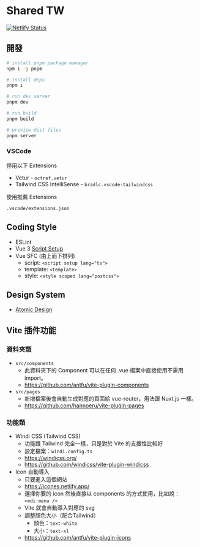 # Shared TW

[![Netlify Status](https://api.netlify.com/api/v1/badges/eb3e274e-899d-4153-aa44-9928b323cec8/deploy-status)](https://app.netlify.com/sites/shared-tw/deploys)

## 開發

```bash
# install pnpm package manager
npm i -g pnpm

# install deps
pnpm i

# run dev server
pnpm dev

# run build
pnpm build

# preview dist files
pnpm server
```

### VSCode

停用以下 Extensions

- Vetur - `octref.vetur`
- Tailwind CSS IntelliSense - `bradlc.vscode-tailwindcss`

使用推薦 Extensions

`.vscode/extensions.json`

## Coding Style

- ESLint
- Vue 3 [Script Setup](https://github.com/vuejs/rfcs/pull/227)
- Vue SFC (由上而下排列)
  - script: `<script setup lang="ts">`
  - template: `<template>`
  - style: `<style scoped lang="postcss">`

## Design System

- [Atomic Design](https://atomicdesign.bradfrost.com/table-of-contents/)

## Vite 插件功能

### 資料夾類

- `src/components`
  - 此資料夾下的 Component 可以在任何 .vue 檔案中直接使用不需用 import。
  - <https://github.com/antfu/vite-plugin-components>
- `src/pages`
  - 新增檔案後會自動生成對應的頁面給 vue-router，用法跟 Nuxt.js 一樣。
  - <https://github.com/hannoeru/vite-plugin-pages>

### 功能類

- Windi CSS (Tailwind CSS)
  - 功能跟 Tailwind 完全一樣，只是對於 Vite 的支援性比較好
  - 設定檔案：`windi.config.ts`
  - <https://windicss.org/>
  - <https://github.com/windicss/vite-plugin-windicss>
- Icon 自動導入
  - 只要進入這個網站
  - <https://icones.netlify.app/>
  - 選擇你要的 icon 然後直接以 components 的方式使用，比如說：`<mdi:menu />`
  - Vite 就會自動導入對應的 svg
  - 調整顏色大小（配合Tailwind）
    - 顏色：`text-white`
    - 大小：`text-xl`
  - <https://github.com/antfu/vite-plugin-icons>
